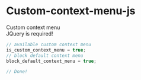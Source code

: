 # Custom-context-menu-js
Custom context menu<br>
JQuery is required!

```js
// available custom context menu
is_custom_context_menu = true;
// block default context menu
block_default_context_menu = true;

// Done!
```
